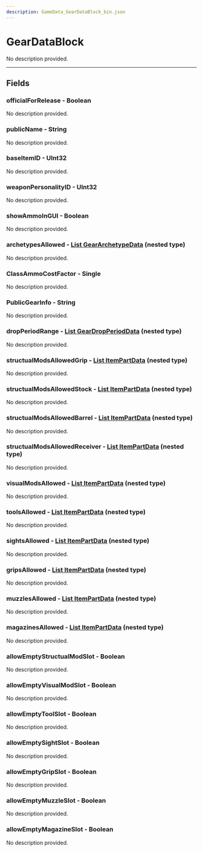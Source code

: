 ```yaml
---
description: GameData_GearDataBlock_bin.json
---
```


# GearDataBlock

No description provided.

***

## Fields

### officialForRelease - Boolean

No description provided.

### publicName - String

No description provided.

### baseItemID - UInt32

No description provided.

### weaponPersonalityID - UInt32

No description provided.

### showAmmoInGUI - Boolean

No description provided.

### archetypesAllowed - [List GearArchetypeData](../nested-types/geararchetypedata.md) (nested type)

No description provided.

### ClassAmmoCostFactor - Single

No description provided.

### PublicGearInfo - String

No description provided.

### dropPeriodRange - [List GearDropPeriodData](../nested-types/geardropperioddata.md) (nested type)

No description provided.

### structualModsAllowedGrip - [List ItemPartData](../nested-types/itempartdata.md) (nested type)

No description provided.

### structualModsAllowedStock - [List ItemPartData](../nested-types/itempartdata.md) (nested type)

No description provided.

### structualModsAllowedBarrel - [List ItemPartData](../nested-types/itempartdata.md) (nested type)

No description provided.

### structualModsAllowedReceiver - [List ItemPartData](../nested-types/itempartdata.md) (nested type)

No description provided.

### visualModsAllowed - [List ItemPartData](../nested-types/itempartdata.md) (nested type)

No description provided.

### toolsAllowed - [List ItemPartData](../nested-types/itempartdata.md) (nested type)

No description provided.

### sightsAllowed - [List ItemPartData](../nested-types/itempartdata.md) (nested type)

No description provided.

### gripsAllowed - [List ItemPartData](../nested-types/itempartdata.md) (nested type)

No description provided.

### muzzlesAllowed - [List ItemPartData](../nested-types/itempartdata.md) (nested type)

No description provided.

### magazinesAllowed - [List ItemPartData](../nested-types/itempartdata.md) (nested type)

No description provided.

### allowEmptyStructualModSlot - Boolean

No description provided.

### allowEmptyVisualModSlot - Boolean

No description provided.

### allowEmptyToolSlot - Boolean

No description provided.

### allowEmptySightSlot - Boolean

No description provided.

### allowEmptyGripSlot - Boolean

No description provided.

### allowEmptyMuzzleSlot - Boolean

No description provided.

### allowEmptyMagazineSlot - Boolean

No description provided.
